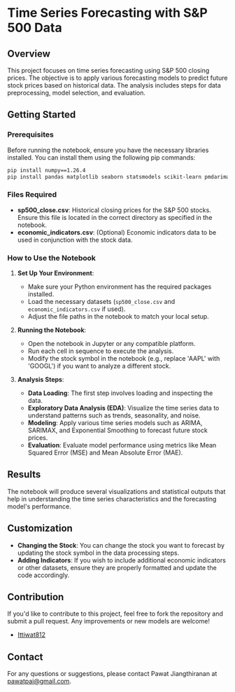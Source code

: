 
# Time Series Forecasting with S&P 500 Data

## Overview

This project focuses on time series forecasting using S&P 500 closing prices. The objective is to apply various forecasting models to predict future stock prices based on historical data. The analysis includes steps for data preprocessing, model selection, and evaluation.

## Getting Started

### Prerequisites

Before running the notebook, ensure you have the necessary libraries installed. You can install them using the following pip commands:

```bash
pip install numpy==1.26.4
pip install pandas matplotlib seaborn statsmodels scikit-learn pmdarima ipywidgets
```

### Files Required

- **sp500_close.csv**: Historical closing prices for the S&P 500 stocks. Ensure this file is located in the correct directory as specified in the notebook.
- **economic_indicators.csv**: (Optional) Economic indicators data to be used in conjunction with the stock data.

### How to Use the Notebook

1. **Set Up Your Environment**: 
   - Make sure your Python environment has the required packages installed.
   - Load the necessary datasets (`sp500_close.csv` and `economic_indicators.csv` if used).
   - Adjust the file paths in the notebook to match your local setup.

2. **Running the Notebook**:
   - Open the notebook in Jupyter or any compatible platform.
   - Run each cell in sequence to execute the analysis.
   - Modify the stock symbol in the notebook (e.g., replace 'AAPL' with 'GOOGL') if you want to analyze a different stock.

3. **Analysis Steps**:
   - **Data Loading**: The first step involves loading and inspecting the data.
   - **Exploratory Data Analysis (EDA)**: Visualize the time series data to understand patterns such as trends, seasonality, and noise.
   - **Modeling**: Apply various time series models such as ARIMA, SARIMAX, and Exponential Smoothing to forecast future stock prices.
   - **Evaluation**: Evaluate model performance using metrics like Mean Squared Error (MSE) and Mean Absolute Error (MAE).

## Results

The notebook will produce several visualizations and statistical outputs that help in understanding the time series characteristics and the forecasting model's performance.

## Customization

- **Changing the Stock**: You can change the stock you want to forecast by updating the stock symbol in the data processing steps.
- **Adding Indicators**: If you wish to include additional economic indicators or other datasets, ensure they are properly formatted and update the code accordingly.

## Contribution

If you'd like to contribute to this project, feel free to fork the repository and submit a pull request. Any improvements or new models are welcome!
- [Ittiwat812](https://github.com/Ittiwat812)


## Contact

For any questions or suggestions, please contact Pawat Jiangthiranan at pawatpai@gmail.com.
